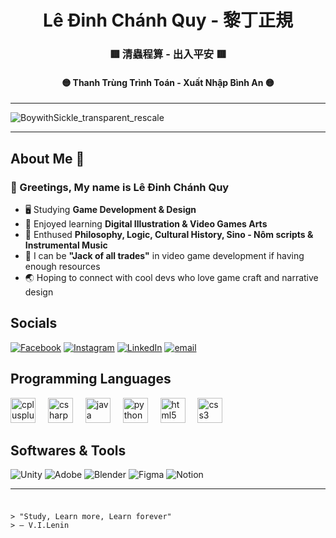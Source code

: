 <h1 align="center"> Lê Đinh Chánh Quy - 黎丁正規 </h1>

<div align="center">
  <h3> 🟥 清蟲程算 - 出入平安 🟥 </h3>
  <h4> 🟡 Thanh Trùng Trình Toán - Xuất Nhập Bình An 🟡 </h4>
</div>

---

![BoywithSickle_transparent_rescale](https://github.com/user-attachments/assets/1f11b877-49d4-4f66-829b-331e857e18ad)

---

## About Me 🐢
<div>
  <h3>🐎 Greetings, My name is Lê Đinh Chánh Quy </h3>
  <ul>
    <li>🖥️ Studying <strong>Game Development & Design</strong></li>
    <li>🎨 Enjoyed learning <strong>Digital Illustration & Video Games Arts</strong></li>
    <li>📖 Enthused <strong>Philosophy, Logic, Cultural History, Sino - Nôm scripts & Instrumental Music</strong></li>
    <li>🧮 I can be <strong>"Jack of all trades"</strong> in video game development if having enough resources</li>
    <li>🌏 Hoping to connect with cool devs who love game craft and narrative design</li>
  </ul>
</div>

## Socials
[![Facebook](https://img.shields.io/badge/Facebook-%231877F2.svg?logo=Facebook&logoColor=white)](https://www.facebook.com/chanhquy247) 
[![Instagram](https://img.shields.io/badge/Instagram-%23E4405F.svg?logo=Instagram&logoColor=white)](https://www.instagram.com/formality.ledinh/)
[![LinkedIn](https://img.shields.io/badge/LinkedIn-%230077B5.svg?logo=linkedin&logoColor=white)](https://www.linkedin.com/in/chanhquyledinh/) 
[![email](https://img.shields.io/badge/Email-D14836?logo=gmail&logoColor=white)](mailto:chanhquy01@gmail.com)

## Programming Languages
<div align="left">
  <img src="https://cdn.jsdelivr.net/gh/devicons/devicon/icons/cplusplus/cplusplus-original.svg" height="40" alt="cplusplus logo"  />
  <img width="12" />
  <img src="https://cdn.jsdelivr.net/gh/devicons/devicon/icons/csharp/csharp-original.svg" height="40" alt="csharp logo"  />
  <img width="12" />
  <img src="https://cdn.jsdelivr.net/gh/devicons/devicon/icons/java/java-original.svg" height="40" alt="java logo"  />
  <img width="12" />
  <img src="https://cdn.jsdelivr.net/gh/devicons/devicon/icons/python/python-original.svg" height="40" alt="python logo"  />
  <img width="12" />
  <img src="https://cdn.jsdelivr.net/gh/devicons/devicon/icons/html5/html5-original.svg" height="40" alt="html5 logo"  />
  <img width="12" />
  <img src="https://cdn.jsdelivr.net/gh/devicons/devicon/icons/css3/css3-original.svg" height="40" alt="css3 logo"  />
</div>

## Softwares & Tools
![Unity](https://img.shields.io/badge/unity-%23000000.svg?style=for-the-badge&logo=unity&logoColor=white)
![Adobe](https://img.shields.io/badge/adobe-%23FF0000.svg?style=for-the-badge&logo=adobe&logoColor=white)
![Blender](https://img.shields.io/badge/blender-%23F5792A.svg?style=for-the-badge&logo=blender&logoColor=white) 
![Figma](https://img.shields.io/badge/figma-%23F24E1E.svg?style=for-the-badge&logo=figma&logoColor=white) 
![Notion](https://img.shields.io/badge/Notion-%23000000.svg?style=for-the-badge&logo=notion&logoColor=white) 


---

###

```

> "Study, Learn more, Learn forever" 
> – V.I.Lenin

```

